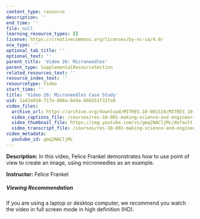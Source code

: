 ```yaml
---
content_type: resource
description: ''
end_time: ''
file: null
learning_resource_types: []
license: https://creativecommons.org/licenses/by-nc-sa/4.0/
ocw_type: ''
optional_tab_title: ''
optional_text: ''
parent_title: 'Video 26: Microneedles'
parent_type: SupplementalResourceSection
related_resources_text: ''
resource_index_text: ''
resourcetype: Video
start_time: ''
title: 'Video 26: Microneedles Case Study'
uid: 1a42e010-717e-088a-8e9a-66b551f32fa9
video_files:
  archive_url: https://archive.org/download/MITRES.10-001S16/MITRES_10-001S16_Track31_300k.mp4
  video_captions_file: /courses/res-10-001-making-science-and-engineering-pictures-a-practical-guide-to-presenting-your-work-spring-2016/1a07223326f355fba88ac5d602949900_gmq2NACljMc.vtt
  video_thumbnail_file: https://img.youtube.com/vi/gmq2NACljMc/default.jpg
  video_transcript_file: /courses/res-10-001-making-science-and-engineering-pictures-a-practical-guide-to-presenting-your-work-spring-2016/3211ba53dc467b00ce5071e293c7c9b2_gmq2NACljMc.pdf
video_metadata:
  youtube_id: gmq2NACljMc
---
```


**Description:** In this video, Felice Frankel demonstrates how to use point of view to create an image, using microneedles as an example.

**Instructor:** Felice Frankel

##### Viewing Recommendation

If you are using a laptop or desktop computer, we recommend you watch the video in full screen mode in high definition (HD).

